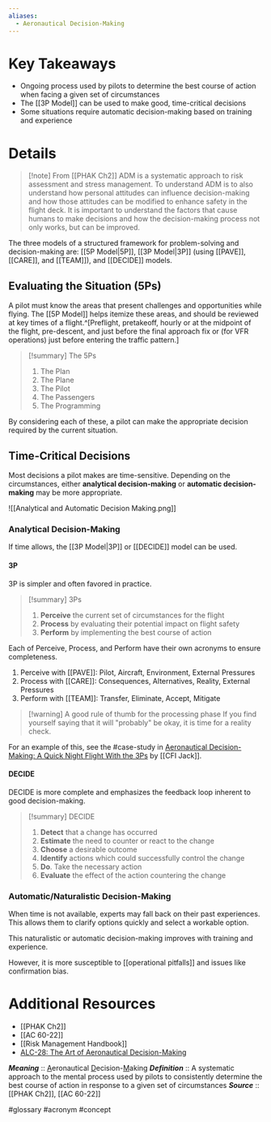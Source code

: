 ```yaml
---
aliases:
  - Aeronautical Decision-Making
---
```

# Key Takeaways
- Ongoing process used by pilots to determine the best course of action when facing a given set of circumstances
- The [[3P Model]] can be used to make good, time-critical decisions
- Some situations require automatic decision-making based on training and experience

# Details
> [!note] From [[PHAK Ch2]]
> ADM is a systematic approach to risk assessment and stress management. To understand ADM is to also understand how personal attitudes can influence decision-making and how those attitudes can be modified to enhance safety in the flight deck. It is important to understand the factors that cause humans to make decisions and how the decision-making process not only works, but can be improved.

The three models of a structured framework for problem-solving and decision-making are:
[[5P Model|5P]], [[3P Model|3P]] (using [[PAVE]], [[CARE]], and [[TEAM]]), and [[DECIDE]] models.

## Evaluating the Situation (5Ps)
A pilot must know the areas that present challenges and opportunities while flying. The [[5P Model]] helps itemize these areas, and should be reviewed at key times of a flight.^[Preflight, pretakeoff, hourly or at the midpoint of the flight, pre-descent, and just before the final approach fix or (for VFR operations) just before entering the traffic pattern.]

> [!summary] The 5Ps
> 1. The Plan
> 2. The Plane
> 3. The Pilot
> 4. The Passengers
> 5. The Programming

By considering each of these, a pilot can make the appropriate decision required by the current situation.

## Time-Critical Decisions
Most decisions a pilot makes are time-sensitive. Depending on the circumstances, either **analytical decision-making** or **automatic decision-making** may be more appropriate.

![[Analytical and Automatic Decision Making.png]]

### Analytical Decision-Making
If time allows, the [[3P Model|3P]] or [[DECIDE]] model can be used.

#### 3P
3P is simpler and often favored in practice.

> [!summary] 3Ps
> 1. **Perceive** the current set of circumstances for the flight
> 2. **Process** by evaluating their potential impact on flight safety
> 3. **Perform** by implementing the best course of action

Each of Perceive, Process, and Perform have their own acronyms to ensure completeness.

1. Perceive with [[PAVE]]: Pilot, Aircraft, Environment, External Pressures
2. Process with [[CARE]]: Consequences, Alternatives, Reality, External Pressures
3. Perform with [[TEAM]]: Transfer, Eliminate, Accept, Mitigate

> [!warning] A good rule of thumb for the processing phase
> If you find yourself saying that it will "probably" be okay, it is time for a reality check.

For an example of this, see the #case-study in [Aeronautical Decision-Making: A Quick Night Flight With the 3Ps](https://cfijack.com/aeronautical-decision-making-with-the-3ps/) by [[CFI Jack]].

#### DECIDE
DECIDE is more complete and emphasizes the feedback loop inherent to good decision-making.

> [!summary] DECIDE
> 1. **Detect** that a change has occurred
> 2. **Estimate** the need to counter or react to the change
> 3. **Choose** a desirable outcome
> 4. **Identify** actions which could successfully control the change
> 5. **Do**.  Take the necessary action
> 6. **Evaluate** the effect of the action countering the change

### Automatic/Naturalistic Decision-Making
When time is not available, experts may fall back on their past experiences. This allows them to clarify options quickly and select a workable option.

This naturalistic or automatic decision-making improves with training and experience. 

However, it is more susceptible to [[operational pitfalls]] and issues like confirmation bias.

# Additional Resources
- [[PHAK Ch2]]
- [[AC 60-22]]
- [[Risk Management Handbook]]
- [ALC-28: The Art of Aeronautical Decision-Making](https://www.faasafety.gov/files/helpcontent/Courses/ALC-28%20The%20Art%20of%20Aeronautical%20Decision-Making/content/index.html#/)

***Meaning*** :: <u>A</u>eronautical <u>D</u>ecision-<u>M</u>aking
***Definition***    ::  A systematic approach to the mental process used by pilots to consistently determine the best course of action in response to a given set of circumstances
***Source***         :: [[PHAK Ch2]], [[AC 60-22]]

#glossary #acronym #concept